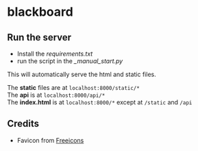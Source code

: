 # blackboard

## Run the server

+ Install the *requirements.txt*
+ run the script in the *_manual_start.py*

This will automatically serve the html and static files. 

The __static__ files are at `localhost:8000/static/*`  
The __api__ is at `localhost:8000/api/*`  
The __index.html__ is at `localhost:8000/*` except at `/static` and `/api`


## Credits

+ Favicon from [Freeicons](https://freeicons.io/essential-web-4/blackboard-data-summary-annual-report-icon-40372) 